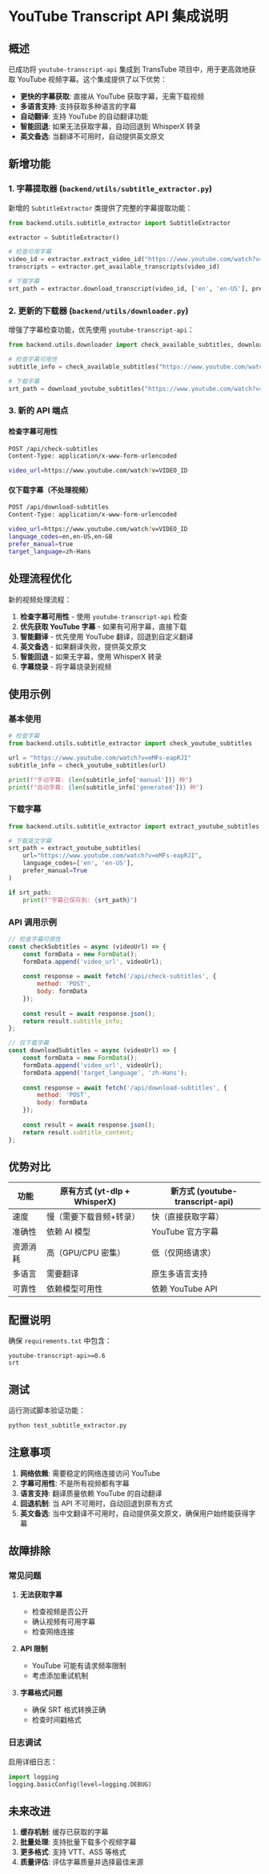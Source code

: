 # YouTube Transcript API 集成说明

## 概述

已成功将 `youtube-transcript-api` 集成到 TransTube 项目中，用于更高效地获取 YouTube 视频字幕。这个集成提供了以下优势：

- **更快的字幕获取**: 直接从 YouTube 获取字幕，无需下载视频
- **多语言支持**: 支持获取多种语言的字幕
- **自动翻译**: 支持 YouTube 的自动翻译功能
- **智能回退**: 如果无法获取字幕，自动回退到 WhisperX 转录
- **英文备选**: 当翻译不可用时，自动提供英文原文

## 新增功能

### 1. 字幕提取器 (`backend/utils/subtitle_extractor.py`)

新增的 `SubtitleExtractor` 类提供了完整的字幕提取功能：

```python
from backend.utils.subtitle_extractor import SubtitleExtractor

extractor = SubtitleExtractor()

# 检查可用字幕
video_id = extractor.extract_video_id("https://www.youtube.com/watch?v=VIDEO_ID")
transcripts = extractor.get_available_transcripts(video_id)

# 下载字幕
srt_path = extractor.download_transcript(video_id, ['en', 'en-US'], prefer_manual=True)
```

### 2. 更新的下载器 (`backend/utils/downloader.py`)

增强了字幕检查功能，优先使用 `youtube-transcript-api`：

```python
from backend.utils.downloader import check_available_subtitles, download_youtube_subtitles

# 检查字幕可用性
subtitle_info = check_available_subtitles("https://www.youtube.com/watch?v=VIDEO_ID")

# 下载字幕
srt_path = download_youtube_subtitles("https://www.youtube.com/watch?v=VIDEO_ID")
```

### 3. 新的 API 端点

#### 检查字幕可用性
```bash
POST /api/check-subtitles
Content-Type: application/x-www-form-urlencoded

video_url=https://www.youtube.com/watch?v=VIDEO_ID
```

#### 仅下载字幕（不处理视频）
```bash
POST /api/download-subtitles
Content-Type: application/x-www-form-urlencoded

video_url=https://www.youtube.com/watch?v=VIDEO_ID
language_codes=en,en-US,en-GB
prefer_manual=true
target_language=zh-Hans
```

## 处理流程优化

新的视频处理流程：

1. **检查字幕可用性** - 使用 `youtube-transcript-api` 检查
2. **优先获取 YouTube 字幕** - 如果有可用字幕，直接下载
3. **智能翻译** - 优先使用 YouTube 翻译，回退到自定义翻译
4. **英文备选** - 如果翻译失败，提供英文原文
5. **智能回退** - 如果无字幕，使用 WhisperX 转录
6. **字幕烧录** - 将字幕烧录到视频

## 使用示例

### 基本使用

```python
# 检查字幕
from backend.utils.subtitle_extractor import check_youtube_subtitles

url = "https://www.youtube.com/watch?v=eMFs-eapRJI"
subtitle_info = check_youtube_subtitles(url)

print(f"手动字幕: {len(subtitle_info['manual'])} 种")
print(f"自动字幕: {len(subtitle_info['generated'])} 种")
```

### 下载字幕

```python
from backend.utils.subtitle_extractor import extract_youtube_subtitles

# 下载英文字幕
srt_path = extract_youtube_subtitles(
    url="https://www.youtube.com/watch?v=eMFs-eapRJI",
    language_codes=['en', 'en-US'],
    prefer_manual=True
)

if srt_path:
    print(f"字幕已保存到: {srt_path}")
```

### API 调用示例

```javascript
// 检查字幕可用性
const checkSubtitles = async (videoUrl) => {
    const formData = new FormData();
    formData.append('video_url', videoUrl);
    
    const response = await fetch('/api/check-subtitles', {
        method: 'POST',
        body: formData
    });
    
    const result = await response.json();
    return result.subtitle_info;
};

// 仅下载字幕
const downloadSubtitles = async (videoUrl) => {
    const formData = new FormData();
    formData.append('video_url', videoUrl);
    formData.append('target_language', 'zh-Hans');
    
    const response = await fetch('/api/download-subtitles', {
        method: 'POST',
        body: formData
    });
    
    const result = await response.json();
    return result.subtitle_content;
};
```

## 优势对比

| 功能 | 原有方式 (yt-dlp + WhisperX) | 新方式 (youtube-transcript-api) |
|------|------------------------------|--------------------------------|
| 速度 | 慢（需要下载音频+转录） | 快（直接获取字幕） |
| 准确性 | 依赖 AI 模型 | YouTube 官方字幕 |
| 资源消耗 | 高（GPU/CPU 密集） | 低（仅网络请求） |
| 多语言 | 需要翻译 | 原生多语言支持 |
| 可靠性 | 依赖模型可用性 | 依赖 YouTube API |

## 配置说明

确保 `requirements.txt` 中包含：

```
youtube-transcript-api>=0.6
srt
```

## 测试

运行测试脚本验证功能：

```bash
python test_subtitle_extractor.py
```

## 注意事项

1. **网络依赖**: 需要稳定的网络连接访问 YouTube
2. **字幕可用性**: 不是所有视频都有字幕
3. **语言支持**: 翻译质量依赖 YouTube 的自动翻译
4. **回退机制**: 当 API 不可用时，自动回退到原有方式
5. **英文备选**: 当中文翻译不可用时，自动提供英文原文，确保用户始终能获得字幕

## 故障排除

### 常见问题

1. **无法获取字幕**
   - 检查视频是否公开
   - 确认视频有可用字幕
   - 检查网络连接

2. **API 限制**
   - YouTube 可能有请求频率限制
   - 考虑添加重试机制

3. **字幕格式问题**
   - 确保 SRT 格式转换正确
   - 检查时间戳格式

### 日志调试

启用详细日志：

```python
import logging
logging.basicConfig(level=logging.DEBUG)
```

## 未来改进

1. **缓存机制**: 缓存已获取的字幕
2. **批量处理**: 支持批量下载多个视频字幕
3. **更多格式**: 支持 VTT、ASS 等格式
4. **质量评估**: 评估字幕质量并选择最佳来源 